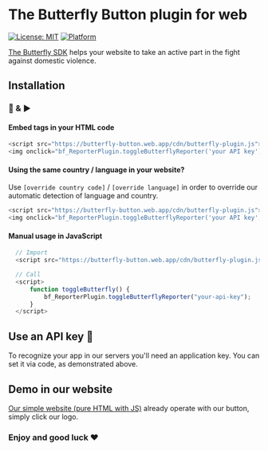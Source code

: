 # The Butterfly Button plugin for web

[![License: MIT](https://img.shields.io/badge/License-Apache-yellow.svg)](https://github.com/TheButterflySDK/Web/blob/main/LICENSE)
[![Platform](https://img.shields.io/badge/Platform-Web-white.svg)](https://github.com/TheButterflySDK/Web)

[The Butterfly SDK](https://github.com/TheButterflySDK/About/blob/main/README.md) helps your website to take an active part in the fight against domestic violence.

## Installation

### 🔌 & ▶️

#### Embed tags in your HTML code

```javascript
<script src="https://butterfly-button.web.app/cdn/butterfly-plugin.js"></script>
<img onclick="bf_ReporterPlugin.toggleButterflyReporter('your API key');" src="https://butterfly-button.web.app/img/butterfly-logo-200.png" style="width: 50px" alt="The Butterfly Button" />
```

#### Using the same country / language in your website?

Use `[override country code]` / `[override language]` in order to override our automatic detection of language and country.

```javascript
<script src="https://butterfly-button.web.app/cdn/butterfly-plugin.js"></script>
<img onclick="bf_ReporterPlugin.toggleButterflyReporter('your API key', [override country code], [override language]);" src="https://butterfly-button.web.app/img/butterfly-logo-200.png" style="width: 50px" alt="The Butterfly Button" />
```

#### Manual usage in JavaScript

```javascript
  // Import
  <script src="https://butterfly-button.web.app/cdn/butterfly-plugin.js"></script>

  // Call
  <script>
      function toggleButterfly() {
          bf_ReporterPlugin.toggleButterflyReporter("your-api-key");
      }
  </script>
```

## Use an API key 🔑

To recognize your app in our servers you'll need an application key. You can set it via code, as demonstrated above.

## Demo in our website
[Our simple website (pure HTML with JS)](https://butterfly-button.web.app/) already operate with our button, simply click our logo.


### Enjoy and good luck ❤️
